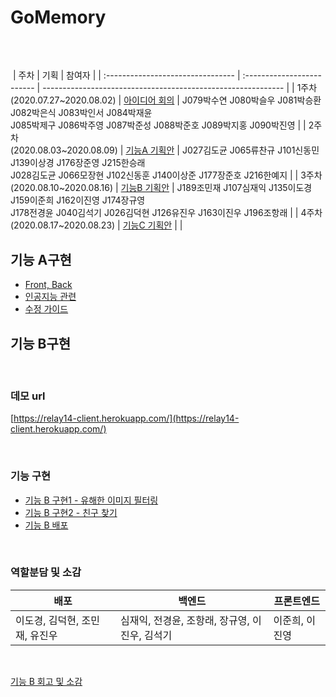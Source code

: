 # GoMemory

​

##

​
| 주차 | 기획 | 참여자 |
| :-------------------------------- | :------------------------- | ------------------------------------------------------------ |
| 1주차<br/>(2020.07.27~2020.08.02) | [아이디어 회의](./Proposal/week1) | J079박수연 J080박슬우 J081박승환 J082박은식 J083박인서 J084박재윤<br/>J085박제구 J086박주영 J087박준성 J088박준호 J089박지홍 J090박진영 |
| 2주차<br/>(2020.08.03~2020.08.09) | [기능A 기획안](./Proposal/week2) | J027김도균 J065류찬규 J101신동민 J139이상경 J176장준영 J215한승래<br/> J028김도균 J066모장현 J102신동훈 J140이상준 J177장준호 J216한예지 |
| 3주차<br/>(2020.08.10~2020.08.16) | [기능B 기획안](./Proposal/week3) | J189조민재 J107심재익 J135이도경 J159이준희 J162이진영 J174장규영<br/> J178전경윤 J040김석기 J026김덕현 J126유진우 J163이진우 J196조항래 |
| 4주차<br/>(2020.08.17~2020.08.23) | [기능C 기획안](./Proposal/week4) | |

## 기능 A구현

- [Front, Back](https://github.com/boostcamp-2020/relay_14/wiki/%EA%B8%B0%EB%8A%A5-A---Front,-Back)
- [인공지능 관련](https://github.com/boostcamp-2020/relay_14/wiki/%EA%B8%B0%EB%8A%A5-A---%EC%9D%B8%EA%B3%B5%EC%A7%80%EB%8A%A5-%EA%B4%80%EB%A0%A8)
- [수정 가이드](https://github.com/boostcamp-2020/relay_14/wiki/%EA%B8%B0%EB%8A%A5-A---%EC%88%98%EC%A0%95-%EA%B0%80%EC%9D%B4%EB%93%9C)

## 기능 B구현

<br>

### 데모 url

[https://relay14-client.herokuapp.com/](https://relay14-client.herokuapp.com/)

<br>

### 기능 구현

- [기능 B 구현1 - 유해한 이미지 필터링](https://github.com/boostcamp-2020/relay_14/wiki/%EA%B8%B0%EB%8A%A5-B-%EA%B5%AC%ED%98%841--%EC%9C%A0%ED%95%B4%ED%95%9C-%EC%9D%B4%EB%AF%B8%EC%A7%80-%ED%95%84%ED%84%B0%EB%A7%81)
- [기능 B 구현2 - 친구 찾기](https://github.com/boostcamp-2020/relay_14/wiki/%EA%B8%B0%EB%8A%A5-B-%EA%B5%AC%ED%98%842-%EC%B9%9C%EA%B5%AC-%EC%B0%BE%EA%B8%B0)
- [기능 B 배포](https://github.com/boostcamp-2020/relay_14/wiki/%EA%B8%B0%EB%8A%A5-B-%EB%B0%B0%ED%8F%AC)

<br>

### 역할분담 및 소감

| 배포                           | 백엔드                                         | 프론트엔드     |
| ------------------------------ | ---------------------------------------------- | -------------- |
| 이도경, 김덕현, 조민재, 유진우 | 심재익, 전경윤, 조항래, 장규영, 이진우, 김석기 | 이준희, 이진영 |

<br>

[기능 B 회고 및 소감](https://github.com/boostcamp-2020/relay_14/wiki/%EA%B8%B0%EB%8A%A5-B-%ED%9A%8C%EA%B3%A0-%EB%B0%8F-%EC%86%8C%EA%B0%90)
